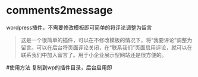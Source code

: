 # comments2message
wordpress插件，不需要修改模板即可简单的将评论调整为留言

>这是一个很简单的插件，可以在不修改模板的情况下，将“我要评论”调整为留言。可以在后台将页面评论关闭，在“联系我们”页面启用评论，就可以在联系我们中加入留言了。用于小企业展示型网站还是很方便的。

#使用方法
复制到wp的插件目录，后台启用即
